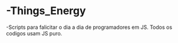 # -Things_Energy
 -Scripts para falicitar o dia a dia de programadores em JS.
 Todos os codigos usam JS puro.

